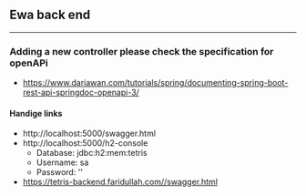 ## Ewa back end

---

### Adding a new controller please check the specification for openAPi
- https://www.dariawan.com/tutorials/spring/documenting-spring-boot-rest-api-springdoc-openapi-3/

#### Handige links
- http://localhost:5000/swagger.html
- http://localhost:5000/h2-console
  - Database: jdbc:h2:mem:tetris
  - Username: sa
  - Password: ''
- https://tetris-backend.faridullah.com//swagger.html
